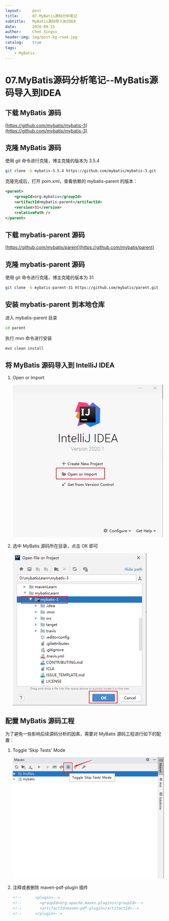 ```yaml
---
layout:     post
title:      07.MyBatis源码分析笔记
subtitle:   MyBatis源码导入到IDEA
date:       2020-09-15
author:     Chen Xingxu
header-img: img/post-bg-road.jpg
catalog:    true
tags:
    - MyBatis
---
```

# 07.MyBatis源码分析笔记--MyBatis源码导入到IDEA

## 下载 MyBatis 源码

[https://github.com/mybatis/mybatis-3](https://github.com/mybatis/mybatis-3)

## 克隆 MyBatis 源码

使用 git 命令进行克隆，博主克隆的版本为 3.5.4

```bash
git clone -b mybatis-3.5.4 https://github.com/mybatis/mybatis-3.git
```

克隆完成后，打开 pom.xml，查看依赖的 mybatis-parent 的版本：

```xml
<parent>
    <groupId>org.mybatis</groupId>
    <artifactId>mybatis-parent</artifactId>
    <version>31</version>
    <relativePath />
</parent>
```

## 下载 mybatis-parent 源码

[https://github.com/mybatis/parent](https://github.com/mybatis/parent)

## 克隆 mybatis-parent 源码

使用 git 命令进行克隆，博主克隆的版本为 31

```bash
git clone -b mybatis-parent-31 https://github.com/mybatis/parent.git
```

## 安装 mybatis-parent 到本地仓库

进入 mybatis-parent 目录

```bash
cd parent
```

执行 mvn 命令进行安装

```bash
mvn clean install
```

## 将 MyBatis 源码导入到 IntelliJ IDEA

1. Open or Import

   ![](/img-post/2020-09-15-mybatis/07-01.png)

2. 选中 MyBatis 源码所在目录，点击 OK 即可

   ![](/img-post/2020-09-15-mybatis/07-02.png)

## 配置 MyBatis 源码工程

为了避免一些影响后续源码分析的因素，需要对 MyBatis 源码工程进行如下的配置：

1. Toggle 'Skip Tests' Mode

   ![](/img-post/2020-09-15-mybatis/07-03.png)

2. 注释或者删除 maven-pdf-plugin 插件

   ```xml
   <!--      <plugin>-->
   <!--        <groupId>org.apache.maven.plugins</groupId>-->
   <!--        <artifactId>maven-pdf-plugin</artifactId>-->
   <!--      </plugin>-->
   ```

   